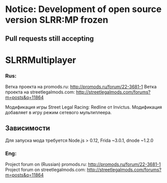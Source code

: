 # Notice: Development of open source version SLRR:MP frozen
## Pull requests still accepting

# SLRRMultiplayer

### Rus:

Ветка проекта на promods.ru: http://promods.ru/forum/22-3681-1
Ветка проекта на streetlegalmods.com: http://streetlegalmods.com/forums?m=posts&q=11864

Модификация игры Street Legal Racing: Redline от Invictus. Модификация добавляет в игру режим сетевого мультиплеера.

Зависимости
-----------
Для запуска мода требуется Node.js > 0.12, Frida ~3.0.1, dnode ~1.2.0

### Eng:

Project forum on (Russian) promods.ru: http://promods.ru/forum/22-3681-1
Project forum on streetlegalmods.com: http://streetlegalmods.com/forums?m=posts&q=11864
